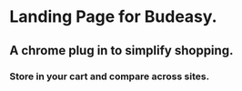 # Landing Page for Budeasy.
## A chrome plug in to simplify shopping.
### Store in your cart and compare across sites. 
